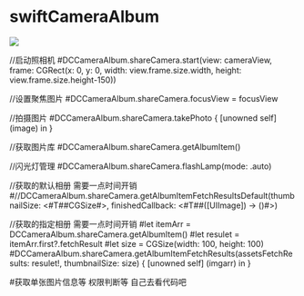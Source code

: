 # swiftCameraAlbum
![](https://github.com/dacaizhao/swiftCameraAlbum/blob/master/swiftCameraAlbum/Assets.xcassets/zhaodacai.imageset/zhaodacai.png?raw=true)

//启动照相机
#DCCameraAlbum.shareCamera.start(view: cameraView, frame: CGRect(x: 0, y: 0, width: view.frame.size.width, height: view.frame.size.height-150))

//设置聚焦图片
#DCCameraAlbum.shareCamera.focusView = focusView

//拍摄图片
#DCCameraAlbum.shareCamera.takePhoto { [unowned self] (image) in }

//获取图片库
#DCCameraAlbum.shareCamera.getAlbumItem()

//闪光灯管理
#DCCameraAlbum.shareCamera.flashLamp(mode: .auto)

//获取的默认相册 需要一点时间开销
#//DCCameraAlbum.shareCamera.getAlbumItemFetchResultsDefault(thumbnailSize: <#T##CGSize#>, finishedCallback: <#T##([UIImage]) -> ()#>)

//获取的指定相册 需要一点时间开销
#let itemArr = DCCameraAlbum.shareCamera.getAlbumItem()
#let resulet  = itemArr.first?.fetchResult
#let size = CGSize(width: 100, height: 100)
#DCCameraAlbum.shareCamera.getAlbumItemFetchResults(assetsFetchResults: resulet!, thumbnailSize: size) { [unowned self] (imgarr) in }


#获取单张图片信息等 权限判断等 自己去看代码吧




